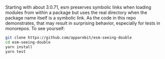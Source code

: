 Starting with about 3.0.71, esm preserves symbolic links when loading modules
from within a package but uses the real directory when the package name itself
is a symbolic link. As the code in this repo demonstrates, that may result in
surprising behavior, especially for tests in monorepos. To see yourself:

```bash
git clone https://github.com/apparebit/esm-seeing-double
cd esm-seeing-double
yarn install
yarn test
```
